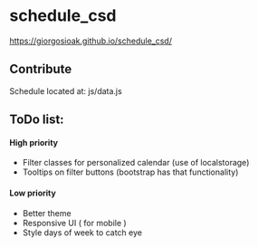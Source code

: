 # schedule_csd
https://giorgosioak.github.io/schedule_csd/


## Contribute
Schedule located at: js/data.js

## ToDo list:

#### High priority
- Filter classes for personalized calendar (use of localstorage)
- Tooltips on filter buttons (bootstrap has that functionality)

#### Low priority
- Better theme
- Responsive UI ( for mobile )
- Style days of week to catch eye